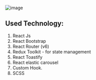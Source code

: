 ![image](https://github.com/user-attachments/assets/38ea5373-bd41-49f9-be36-b561aa3bbffb)


## Used Technology:

1. React Js
2. React Bootstrap
3. React Router (v6)
4. Redux Toolkit - for state management
5. React Toastify
6. React elastic carousel
7. Custom Hook.
8. SCSS


